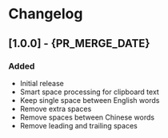 # Changelog

## [1.0.0] - {PR_MERGE_DATE}

### Added
- Initial release
- Smart space processing for clipboard text
- Keep single space between English words
- Remove extra spaces
- Remove spaces between Chinese words
- Remove leading and trailing spaces